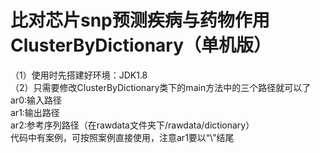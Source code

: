 比对芯片snp预测疾病与药物作用ClusterByDictionary（单机版）
===
（1）使用时先搭建好环境：JDK1.8<br>
（2）只需要修改ClusterByDictionary类下的main方法中的三个路径就可以了<br>
          ar0:输入路径<br>
		  ar1:输出路径<br>
		  ar2:参考序列路径（在rawdata文件夹下/rawdata/dictionary）<br>
    代码中有案例，可按照案例直接使用，注意ar1要以“\\”结尾